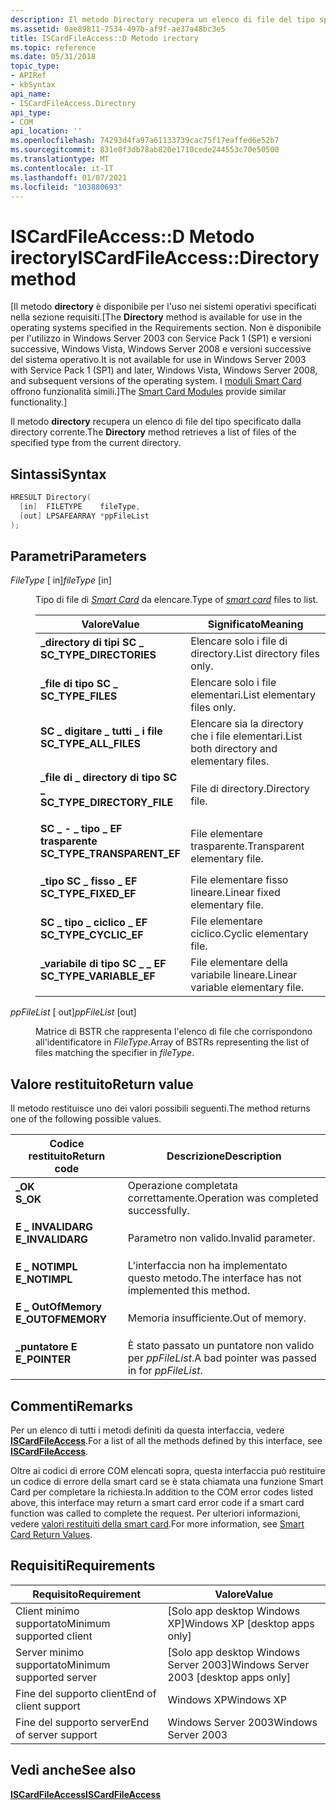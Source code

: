 ```yaml
---
description: Il metodo Directory recupera un elenco di file del tipo specificato dalla directory corrente.
ms.assetid: 0ae89811-7534-497b-af9f-ae37a48bc3e5
title: ISCardFileAccess::D Metodo irectory
ms.topic: reference
ms.date: 05/31/2018
topic_type:
- APIRef
- kbSyntax
api_name:
- ISCardFileAccess.Directory
api_type:
- COM
api_location: ''
ms.openlocfilehash: 74293d4fa97a61133739cac75f17eaffed6e52b7
ms.sourcegitcommit: 831e8f3db78ab820e1710cede244553c70e50500
ms.translationtype: MT
ms.contentlocale: it-IT
ms.lasthandoff: 01/07/2021
ms.locfileid: "103880693"
---
```

# <a name="iscardfileaccessdirectory-method"></a><span data-ttu-id="66d0d-103">ISCardFileAccess::D Metodo irectory</span><span class="sxs-lookup"><span data-stu-id="66d0d-103">ISCardFileAccess::Directory method</span></span>

<span data-ttu-id="66d0d-104">\[Il metodo **directory** è disponibile per l'uso nei sistemi operativi specificati nella sezione requisiti.</span><span class="sxs-lookup"><span data-stu-id="66d0d-104">\[The **Directory** method is available for use in the operating systems specified in the Requirements section.</span></span> <span data-ttu-id="66d0d-105">Non è disponibile per l'utilizzo in Windows Server 2003 con Service Pack 1 (SP1) e versioni successive, Windows Vista, Windows Server 2008 e versioni successive del sistema operativo.</span><span class="sxs-lookup"><span data-stu-id="66d0d-105">It is not available for use in Windows Server 2003 with Service Pack 1 (SP1) and later, Windows Vista, Windows Server 2008, and subsequent versions of the operating system.</span></span> <span data-ttu-id="66d0d-106">I [moduli Smart Card](/previous-versions/windows/desktop/secsmart/smart-card-modules) offrono funzionalità simili.\]</span><span class="sxs-lookup"><span data-stu-id="66d0d-106">The [Smart Card Modules](/previous-versions/windows/desktop/secsmart/smart-card-modules) provide similar functionality.\]</span></span>

<span data-ttu-id="66d0d-107">Il metodo **directory** recupera un elenco di file del tipo specificato dalla directory corrente.</span><span class="sxs-lookup"><span data-stu-id="66d0d-107">The **Directory** method retrieves a list of files of the specified type from the current directory.</span></span>

## <a name="syntax"></a><span data-ttu-id="66d0d-108">Sintassi</span><span class="sxs-lookup"><span data-stu-id="66d0d-108">Syntax</span></span>


```C++
HRESULT Directory(
  [in]  FILETYPE    fileType,
  [out] LPSAFEARRAY *ppFileList
);
```



## <a name="parameters"></a><span data-ttu-id="66d0d-109">Parametri</span><span class="sxs-lookup"><span data-stu-id="66d0d-109">Parameters</span></span>

<dl> <dt>

<span data-ttu-id="66d0d-110">*FileType* \[ in\]</span><span class="sxs-lookup"><span data-stu-id="66d0d-110">*fileType* \[in\]</span></span>
</dt> <dd>

<span data-ttu-id="66d0d-111">Tipo di file di [*Smart Card*](../secgloss/s-gly.md) da elencare.</span><span class="sxs-lookup"><span data-stu-id="66d0d-111">Type of [*smart card*](../secgloss/s-gly.md) files to list.</span></span>



| <span data-ttu-id="66d0d-112">Valore</span><span class="sxs-lookup"><span data-stu-id="66d0d-112">Value</span></span>                                                                                                                                                                                      | <span data-ttu-id="66d0d-113">Significato</span><span class="sxs-lookup"><span data-stu-id="66d0d-113">Meaning</span></span>                                              |
|--------------------------------------------------------------------------------------------------------------------------------------------------------------------------------------------|------------------------------------------------------|
| <span id="SC_TYPE_DIRECTORIES"></span><span id="sc_type_directories"></span><dl> <span data-ttu-id="66d0d-114"><dt>**\_directory di tipi SC \_**</dt></span><span class="sxs-lookup"><span data-stu-id="66d0d-114"><dt>**SC\_TYPE\_DIRECTORIES**</dt></span></span> </dl>           | <span data-ttu-id="66d0d-115">Elencare solo i file di directory.</span><span class="sxs-lookup"><span data-stu-id="66d0d-115">List directory files only.</span></span><br/>                |
| <span id="SC_TYPE_FILES"></span><span id="sc_type_files"></span><dl> <span data-ttu-id="66d0d-116"><dt>**\_file di tipo SC \_**</dt></span><span class="sxs-lookup"><span data-stu-id="66d0d-116"><dt>**SC\_TYPE\_FILES**</dt></span></span> </dl>                             | <span data-ttu-id="66d0d-117">Elencare solo i file elementari.</span><span class="sxs-lookup"><span data-stu-id="66d0d-117">List elementary files only.</span></span><br/>               |
| <span id="SC_TYPE_ALL_FILES"></span><span id="sc_type_all_files"></span><dl> <span data-ttu-id="66d0d-118"><dt>**SC \_ digitare \_ tutti \_ i file**</dt></span><span class="sxs-lookup"><span data-stu-id="66d0d-118"><dt>**SC\_TYPE\_ALL\_FILES**</dt></span></span> </dl>                | <span data-ttu-id="66d0d-119">Elencare sia la directory che i file elementari.</span><span class="sxs-lookup"><span data-stu-id="66d0d-119">List both directory and elementary files.</span></span><br/> |
| <span id="SC_TYPE_DIRECTORY_FILE"></span><span id="sc_type_directory_file"></span><dl> <span data-ttu-id="66d0d-120"><dt>**\_file di \_ directory di tipo SC \_**</dt></span><span class="sxs-lookup"><span data-stu-id="66d0d-120"><dt>**SC\_TYPE\_DIRECTORY\_FILE**</dt></span></span> </dl> | <span data-ttu-id="66d0d-121">File di directory.</span><span class="sxs-lookup"><span data-stu-id="66d0d-121">Directory file.</span></span><br/>                           |
| <span id="SC_TYPE_TRANSPARENT_EF"></span><span id="sc_type_transparent_ef"></span><dl> <span data-ttu-id="66d0d-122"><dt>**SC \_ - \_ tipo \_ EF trasparente**</dt></span><span class="sxs-lookup"><span data-stu-id="66d0d-122"><dt>**SC\_TYPE\_TRANSPARENT\_EF**</dt></span></span> </dl> | <span data-ttu-id="66d0d-123">File elementare trasparente.</span><span class="sxs-lookup"><span data-stu-id="66d0d-123">Transparent elementary file.</span></span><br/>              |
| <span id="SC_TYPE_FIXED_EF"></span><span id="sc_type_fixed_ef"></span><dl> <span data-ttu-id="66d0d-124"><dt>**\_tipo SC \_ fisso \_ EF**</dt></span><span class="sxs-lookup"><span data-stu-id="66d0d-124"><dt>**SC\_TYPE\_FIXED\_EF**</dt></span></span> </dl>                   | <span data-ttu-id="66d0d-125">File elementare fisso lineare.</span><span class="sxs-lookup"><span data-stu-id="66d0d-125">Linear fixed elementary file.</span></span><br/>             |
| <span id="SC_TYPE_CYCLIC_EF"></span><span id="sc_type_cyclic_ef"></span><dl> <span data-ttu-id="66d0d-126"><dt>**SC \_ tipo \_ ciclico \_ EF**</dt></span><span class="sxs-lookup"><span data-stu-id="66d0d-126"><dt>**SC\_TYPE\_CYCLIC\_EF**</dt></span></span> </dl>                | <span data-ttu-id="66d0d-127">File elementare ciclico.</span><span class="sxs-lookup"><span data-stu-id="66d0d-127">Cyclic elementary file.</span></span><br/>                   |
| <span id="SC_TYPE_VARIABLE_EF"></span><span id="sc_type_variable_ef"></span><dl> <span data-ttu-id="66d0d-128"><dt>**\_variabile di tipo SC \_ \_ EF**</dt></span><span class="sxs-lookup"><span data-stu-id="66d0d-128"><dt>**SC\_TYPE\_VARIABLE\_EF**</dt></span></span> </dl>          | <span data-ttu-id="66d0d-129">File elementare della variabile lineare.</span><span class="sxs-lookup"><span data-stu-id="66d0d-129">Linear variable elementary file.</span></span><br/>          |



 

</dd> <dt>

<span data-ttu-id="66d0d-130">*ppFileList* \[ out\]</span><span class="sxs-lookup"><span data-stu-id="66d0d-130">*ppFileList* \[out\]</span></span>
</dt> <dd>

<span data-ttu-id="66d0d-131">Matrice di BSTR che rappresenta l'elenco di file che corrispondono all'identificatore in *FileType*.</span><span class="sxs-lookup"><span data-stu-id="66d0d-131">Array of BSTRs representing the list of files matching the specifier in *fileType*.</span></span>

</dd> </dl>

## <a name="return-value"></a><span data-ttu-id="66d0d-132">Valore restituito</span><span class="sxs-lookup"><span data-stu-id="66d0d-132">Return value</span></span>

<span data-ttu-id="66d0d-133">Il metodo restituisce uno dei valori possibili seguenti.</span><span class="sxs-lookup"><span data-stu-id="66d0d-133">The method returns one of the following possible values.</span></span>



| <span data-ttu-id="66d0d-134">Codice restituito</span><span class="sxs-lookup"><span data-stu-id="66d0d-134">Return code</span></span>                                                                                   | <span data-ttu-id="66d0d-135">Descrizione</span><span class="sxs-lookup"><span data-stu-id="66d0d-135">Description</span></span>                                               |
|-----------------------------------------------------------------------------------------------|-----------------------------------------------------------|
| <dl> <span data-ttu-id="66d0d-136"><dt>**\_OK**</dt></span><span class="sxs-lookup"><span data-stu-id="66d0d-136"><dt>**S\_OK**</dt></span></span> </dl>          | <span data-ttu-id="66d0d-137">Operazione completata correttamente.</span><span class="sxs-lookup"><span data-stu-id="66d0d-137">Operation was completed successfully.</span></span><br/>          |
| <dl> <span data-ttu-id="66d0d-138"><dt>**E \_ INVALIDARG**</dt></span><span class="sxs-lookup"><span data-stu-id="66d0d-138"><dt>**E\_INVALIDARG**</dt></span></span> </dl>  | <span data-ttu-id="66d0d-139">Parametro non valido.</span><span class="sxs-lookup"><span data-stu-id="66d0d-139">Invalid parameter.</span></span><br/>                             |
| <dl> <span data-ttu-id="66d0d-140"><dt>**E \_ NOTIMPL**</dt></span><span class="sxs-lookup"><span data-stu-id="66d0d-140"><dt>**E\_NOTIMPL**</dt></span></span> </dl>     | <span data-ttu-id="66d0d-141">L'interfaccia non ha implementato questo metodo.</span><span class="sxs-lookup"><span data-stu-id="66d0d-141">The interface has not implemented this method.</span></span><br/> |
| <dl> <span data-ttu-id="66d0d-142"><dt>**E \_ OutOfMemory**</dt></span><span class="sxs-lookup"><span data-stu-id="66d0d-142"><dt>**E\_OUTOFMEMORY**</dt></span></span> </dl> | <span data-ttu-id="66d0d-143">Memoria insufficiente.</span><span class="sxs-lookup"><span data-stu-id="66d0d-143">Out of memory.</span></span><br/>                                 |
| <dl> <span data-ttu-id="66d0d-144"><dt>**\_puntatore E**</dt></span><span class="sxs-lookup"><span data-stu-id="66d0d-144"><dt>**E\_POINTER**</dt></span></span> </dl>     | <span data-ttu-id="66d0d-145">È stato passato un puntatore non valido per *ppFileList*.</span><span class="sxs-lookup"><span data-stu-id="66d0d-145">A bad pointer was passed in for *ppFileList*.</span></span><br/>  |



 

## <a name="remarks"></a><span data-ttu-id="66d0d-146">Commenti</span><span class="sxs-lookup"><span data-stu-id="66d0d-146">Remarks</span></span>

<span data-ttu-id="66d0d-147">Per un elenco di tutti i metodi definiti da questa interfaccia, vedere [**ISCardFileAccess**](iscardfileaccess.md).</span><span class="sxs-lookup"><span data-stu-id="66d0d-147">For a list of all the methods defined by this interface, see [**ISCardFileAccess**](iscardfileaccess.md).</span></span>

<span data-ttu-id="66d0d-148">Oltre ai codici di errore COM elencati sopra, questa interfaccia può restituire un codice di errore della smart card se è stata chiamata una funzione Smart Card per completare la richiesta.</span><span class="sxs-lookup"><span data-stu-id="66d0d-148">In addition to the COM error codes listed above, this interface may return a smart card error code if a smart card function was called to complete the request.</span></span> <span data-ttu-id="66d0d-149">Per ulteriori informazioni, vedere [valori restituiti della smart card](authentication-return-values.md).</span><span class="sxs-lookup"><span data-stu-id="66d0d-149">For more information, see [Smart Card Return Values](authentication-return-values.md).</span></span>

## <a name="requirements"></a><span data-ttu-id="66d0d-150">Requisiti</span><span class="sxs-lookup"><span data-stu-id="66d0d-150">Requirements</span></span>



| <span data-ttu-id="66d0d-151">Requisito</span><span class="sxs-lookup"><span data-stu-id="66d0d-151">Requirement</span></span> | <span data-ttu-id="66d0d-152">Valore</span><span class="sxs-lookup"><span data-stu-id="66d0d-152">Value</span></span> |
|-------------------------------------|------------------------------------------------------|
| <span data-ttu-id="66d0d-153">Client minimo supportato</span><span class="sxs-lookup"><span data-stu-id="66d0d-153">Minimum supported client</span></span><br/> | <span data-ttu-id="66d0d-154">\[Solo app desktop Windows XP\]</span><span class="sxs-lookup"><span data-stu-id="66d0d-154">Windows XP \[desktop apps only\]</span></span><br/>          |
| <span data-ttu-id="66d0d-155">Server minimo supportato</span><span class="sxs-lookup"><span data-stu-id="66d0d-155">Minimum supported server</span></span><br/> | <span data-ttu-id="66d0d-156">\[Solo app desktop Windows Server 2003\]</span><span class="sxs-lookup"><span data-stu-id="66d0d-156">Windows Server 2003 \[desktop apps only\]</span></span><br/> |
| <span data-ttu-id="66d0d-157">Fine del supporto client</span><span class="sxs-lookup"><span data-stu-id="66d0d-157">End of client support</span></span><br/>    | <span data-ttu-id="66d0d-158">Windows XP</span><span class="sxs-lookup"><span data-stu-id="66d0d-158">Windows XP</span></span><br/>                                |
| <span data-ttu-id="66d0d-159">Fine del supporto server</span><span class="sxs-lookup"><span data-stu-id="66d0d-159">End of server support</span></span><br/>    | <span data-ttu-id="66d0d-160">Windows Server 2003</span><span class="sxs-lookup"><span data-stu-id="66d0d-160">Windows Server 2003</span></span><br/>                       |



## <a name="see-also"></a><span data-ttu-id="66d0d-161">Vedi anche</span><span class="sxs-lookup"><span data-stu-id="66d0d-161">See also</span></span>

<dl> <dt>

[<span data-ttu-id="66d0d-162">**ISCardFileAccess**</span><span class="sxs-lookup"><span data-stu-id="66d0d-162">**ISCardFileAccess**</span></span>](iscardfileaccess.md)
</dt> </dl>

 

 
